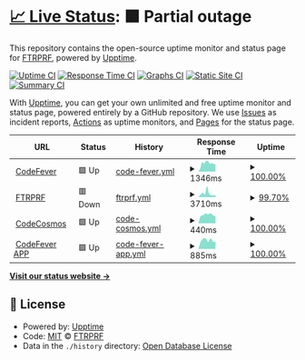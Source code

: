 # [📈 Live Status](https://FTRPRF.github.io/upptime): <!--live status--> **🟧 Partial outage**

This repository contains the open-source uptime monitor and status page for [FTRPRF](https://ftrprf.be/), powered by [Upptime](https://github.com/upptime/upptime).

[![Uptime CI](https://github.com/FTRPRF/upptime/workflows/Uptime%20CI/badge.svg)](https://github.com/FTRPRF/upptime/actions?query=workflow%3A%22Uptime+CI%22)
[![Response Time CI](https://github.com/FTRPRF/upptime/workflows/Response%20Time%20CI/badge.svg)](https://github.com/FTRPRF/upptime/actions?query=workflow%3A%22Response+Time+CI%22)
[![Graphs CI](https://github.com/FTRPRF/upptime/workflows/Graphs%20CI/badge.svg)](https://github.com/FTRPRF/upptime/actions?query=workflow%3A%22Graphs+CI%22)
[![Static Site CI](https://github.com/FTRPRF/upptime/workflows/Static%20Site%20CI/badge.svg)](https://github.com/FTRPRF/upptime/actions?query=workflow%3A%22Static+Site+CI%22)
[![Summary CI](https://github.com/FTRPRF/upptime/workflows/Summary%20CI/badge.svg)](https://github.com/FTRPRF/upptime/actions?query=workflow%3A%22Summary+CI%22)

With [Upptime](https://upptime.js.org), you can get your own unlimited and free uptime monitor and status page, powered entirely by a GitHub repository. We use [Issues](https://github.com/FTRPRF/upptime/issues) as incident reports, [Actions](https://github.com/FTRPRF/upptime/actions) as uptime monitors, and [Pages](https://FTRPRF.github.io/upptime) for the status page.

<!--start: status pages-->
<!-- This summary is generated by Upptime (https://github.com/upptime/upptime) -->
<!-- Do not edit this manually, your changes will be overwritten -->
<!-- prettier-ignore -->
| URL | Status | History | Response Time | Uptime |
| --- | ------ | ------- | ------------- | ------ |
| <img alt="" src="https://icons.duckduckgo.com/ip3/www.codefever.be.ico" height="13"> [CodeFever](https://www.codefever.be) | 🟩 Up | [code-fever.yml](https://github.com/FTRPRF/upptime/commits/HEAD/history/code-fever.yml) | <details><summary><img alt="Response time graph" src="./graphs/code-fever/response-time-week.png" height="20"> 1346ms</summary><br><a href="https://uptime.ftrprf.be/history/code-fever"><img alt="Response time 1304" src="https://img.shields.io/endpoint?url=https%3A%2F%2Fraw.githubusercontent.com%2FFTRPRF%2Fupptime%2FHEAD%2Fapi%2Fcode-fever%2Fresponse-time.json"></a><br><a href="https://uptime.ftrprf.be/history/code-fever"><img alt="24-hour response time 1118" src="https://img.shields.io/endpoint?url=https%3A%2F%2Fraw.githubusercontent.com%2FFTRPRF%2Fupptime%2FHEAD%2Fapi%2Fcode-fever%2Fresponse-time-day.json"></a><br><a href="https://uptime.ftrprf.be/history/code-fever"><img alt="7-day response time 1346" src="https://img.shields.io/endpoint?url=https%3A%2F%2Fraw.githubusercontent.com%2FFTRPRF%2Fupptime%2FHEAD%2Fapi%2Fcode-fever%2Fresponse-time-week.json"></a><br><a href="https://uptime.ftrprf.be/history/code-fever"><img alt="30-day response time 1304" src="https://img.shields.io/endpoint?url=https%3A%2F%2Fraw.githubusercontent.com%2FFTRPRF%2Fupptime%2FHEAD%2Fapi%2Fcode-fever%2Fresponse-time-month.json"></a><br><a href="https://uptime.ftrprf.be/history/code-fever"><img alt="1-year response time 1304" src="https://img.shields.io/endpoint?url=https%3A%2F%2Fraw.githubusercontent.com%2FFTRPRF%2Fupptime%2FHEAD%2Fapi%2Fcode-fever%2Fresponse-time-year.json"></a></details> | <details><summary><a href="https://uptime.ftrprf.be/history/code-fever">100.00%</a></summary><a href="https://uptime.ftrprf.be/history/code-fever"><img alt="All-time uptime 99.85%" src="https://img.shields.io/endpoint?url=https%3A%2F%2Fraw.githubusercontent.com%2FFTRPRF%2Fupptime%2FHEAD%2Fapi%2Fcode-fever%2Fuptime.json"></a><br><a href="https://uptime.ftrprf.be/history/code-fever"><img alt="24-hour uptime 100.00%" src="https://img.shields.io/endpoint?url=https%3A%2F%2Fraw.githubusercontent.com%2FFTRPRF%2Fupptime%2FHEAD%2Fapi%2Fcode-fever%2Fuptime-day.json"></a><br><a href="https://uptime.ftrprf.be/history/code-fever"><img alt="7-day uptime 100.00%" src="https://img.shields.io/endpoint?url=https%3A%2F%2Fraw.githubusercontent.com%2FFTRPRF%2Fupptime%2FHEAD%2Fapi%2Fcode-fever%2Fuptime-week.json"></a><br><a href="https://uptime.ftrprf.be/history/code-fever"><img alt="30-day uptime 99.85%" src="https://img.shields.io/endpoint?url=https%3A%2F%2Fraw.githubusercontent.com%2FFTRPRF%2Fupptime%2FHEAD%2Fapi%2Fcode-fever%2Fuptime-month.json"></a><br><a href="https://uptime.ftrprf.be/history/code-fever"><img alt="1-year uptime 99.85%" src="https://img.shields.io/endpoint?url=https%3A%2F%2Fraw.githubusercontent.com%2FFTRPRF%2Fupptime%2FHEAD%2Fapi%2Fcode-fever%2Fuptime-year.json"></a></details>
| <img alt="" src="https://icons.duckduckgo.com/ip3/www.ftrprf.be.ico" height="13"> [FTRPRF](https://www.ftrprf.be) | 🟥 Down | [ftrprf.yml](https://github.com/FTRPRF/upptime/commits/HEAD/history/ftrprf.yml) | <details><summary><img alt="Response time graph" src="./graphs/ftrprf/response-time-week.png" height="20"> 3710ms</summary><br><a href="https://uptime.ftrprf.be/history/ftrprf"><img alt="Response time 3233" src="https://img.shields.io/endpoint?url=https%3A%2F%2Fraw.githubusercontent.com%2FFTRPRF%2Fupptime%2FHEAD%2Fapi%2Fftrprf%2Fresponse-time.json"></a><br><a href="https://uptime.ftrprf.be/history/ftrprf"><img alt="24-hour response time 4370" src="https://img.shields.io/endpoint?url=https%3A%2F%2Fraw.githubusercontent.com%2FFTRPRF%2Fupptime%2FHEAD%2Fapi%2Fftrprf%2Fresponse-time-day.json"></a><br><a href="https://uptime.ftrprf.be/history/ftrprf"><img alt="7-day response time 3710" src="https://img.shields.io/endpoint?url=https%3A%2F%2Fraw.githubusercontent.com%2FFTRPRF%2Fupptime%2FHEAD%2Fapi%2Fftrprf%2Fresponse-time-week.json"></a><br><a href="https://uptime.ftrprf.be/history/ftrprf"><img alt="30-day response time 3233" src="https://img.shields.io/endpoint?url=https%3A%2F%2Fraw.githubusercontent.com%2FFTRPRF%2Fupptime%2FHEAD%2Fapi%2Fftrprf%2Fresponse-time-month.json"></a><br><a href="https://uptime.ftrprf.be/history/ftrprf"><img alt="1-year response time 3233" src="https://img.shields.io/endpoint?url=https%3A%2F%2Fraw.githubusercontent.com%2FFTRPRF%2Fupptime%2FHEAD%2Fapi%2Fftrprf%2Fresponse-time-year.json"></a></details> | <details><summary><a href="https://uptime.ftrprf.be/history/ftrprf">99.70%</a></summary><a href="https://uptime.ftrprf.be/history/ftrprf"><img alt="All-time uptime 99.79%" src="https://img.shields.io/endpoint?url=https%3A%2F%2Fraw.githubusercontent.com%2FFTRPRF%2Fupptime%2FHEAD%2Fapi%2Fftrprf%2Fuptime.json"></a><br><a href="https://uptime.ftrprf.be/history/ftrprf"><img alt="24-hour uptime 98.49%" src="https://img.shields.io/endpoint?url=https%3A%2F%2Fraw.githubusercontent.com%2FFTRPRF%2Fupptime%2FHEAD%2Fapi%2Fftrprf%2Fuptime-day.json"></a><br><a href="https://uptime.ftrprf.be/history/ftrprf"><img alt="7-day uptime 99.70%" src="https://img.shields.io/endpoint?url=https%3A%2F%2Fraw.githubusercontent.com%2FFTRPRF%2Fupptime%2FHEAD%2Fapi%2Fftrprf%2Fuptime-week.json"></a><br><a href="https://uptime.ftrprf.be/history/ftrprf"><img alt="30-day uptime 99.79%" src="https://img.shields.io/endpoint?url=https%3A%2F%2Fraw.githubusercontent.com%2FFTRPRF%2Fupptime%2FHEAD%2Fapi%2Fftrprf%2Fuptime-month.json"></a><br><a href="https://uptime.ftrprf.be/history/ftrprf"><img alt="1-year uptime 99.79%" src="https://img.shields.io/endpoint?url=https%3A%2F%2Fraw.githubusercontent.com%2FFTRPRF%2Fupptime%2FHEAD%2Fapi%2Fftrprf%2Fuptime-year.json"></a></details>
| <img alt="" src="https://icons.duckduckgo.com/ip3/www.codecosmos.com.ico" height="13"> [CodeCosmos](https://www.codecosmos.com) | 🟩 Up | [code-cosmos.yml](https://github.com/FTRPRF/upptime/commits/HEAD/history/code-cosmos.yml) | <details><summary><img alt="Response time graph" src="./graphs/code-cosmos/response-time-week.png" height="20"> 440ms</summary><br><a href="https://uptime.ftrprf.be/history/code-cosmos"><img alt="Response time 422" src="https://img.shields.io/endpoint?url=https%3A%2F%2Fraw.githubusercontent.com%2FFTRPRF%2Fupptime%2FHEAD%2Fapi%2Fcode-cosmos%2Fresponse-time.json"></a><br><a href="https://uptime.ftrprf.be/history/code-cosmos"><img alt="24-hour response time 361" src="https://img.shields.io/endpoint?url=https%3A%2F%2Fraw.githubusercontent.com%2FFTRPRF%2Fupptime%2FHEAD%2Fapi%2Fcode-cosmos%2Fresponse-time-day.json"></a><br><a href="https://uptime.ftrprf.be/history/code-cosmos"><img alt="7-day response time 440" src="https://img.shields.io/endpoint?url=https%3A%2F%2Fraw.githubusercontent.com%2FFTRPRF%2Fupptime%2FHEAD%2Fapi%2Fcode-cosmos%2Fresponse-time-week.json"></a><br><a href="https://uptime.ftrprf.be/history/code-cosmos"><img alt="30-day response time 422" src="https://img.shields.io/endpoint?url=https%3A%2F%2Fraw.githubusercontent.com%2FFTRPRF%2Fupptime%2FHEAD%2Fapi%2Fcode-cosmos%2Fresponse-time-month.json"></a><br><a href="https://uptime.ftrprf.be/history/code-cosmos"><img alt="1-year response time 422" src="https://img.shields.io/endpoint?url=https%3A%2F%2Fraw.githubusercontent.com%2FFTRPRF%2Fupptime%2FHEAD%2Fapi%2Fcode-cosmos%2Fresponse-time-year.json"></a></details> | <details><summary><a href="https://uptime.ftrprf.be/history/code-cosmos">100.00%</a></summary><a href="https://uptime.ftrprf.be/history/code-cosmos"><img alt="All-time uptime 100.00%" src="https://img.shields.io/endpoint?url=https%3A%2F%2Fraw.githubusercontent.com%2FFTRPRF%2Fupptime%2FHEAD%2Fapi%2Fcode-cosmos%2Fuptime.json"></a><br><a href="https://uptime.ftrprf.be/history/code-cosmos"><img alt="24-hour uptime 100.00%" src="https://img.shields.io/endpoint?url=https%3A%2F%2Fraw.githubusercontent.com%2FFTRPRF%2Fupptime%2FHEAD%2Fapi%2Fcode-cosmos%2Fuptime-day.json"></a><br><a href="https://uptime.ftrprf.be/history/code-cosmos"><img alt="7-day uptime 100.00%" src="https://img.shields.io/endpoint?url=https%3A%2F%2Fraw.githubusercontent.com%2FFTRPRF%2Fupptime%2FHEAD%2Fapi%2Fcode-cosmos%2Fuptime-week.json"></a><br><a href="https://uptime.ftrprf.be/history/code-cosmos"><img alt="30-day uptime 100.00%" src="https://img.shields.io/endpoint?url=https%3A%2F%2Fraw.githubusercontent.com%2FFTRPRF%2Fupptime%2FHEAD%2Fapi%2Fcode-cosmos%2Fuptime-month.json"></a><br><a href="https://uptime.ftrprf.be/history/code-cosmos"><img alt="1-year uptime 100.00%" src="https://img.shields.io/endpoint?url=https%3A%2F%2Fraw.githubusercontent.com%2FFTRPRF%2Fupptime%2FHEAD%2Fapi%2Fcode-cosmos%2Fuptime-year.json"></a></details>
| <img alt="" src="https://icons.duckduckgo.com/ip3/app.codefever.be.ico" height="13"> [CodeFever APP](https://app.codefever.be) | 🟩 Up | [code-fever-app.yml](https://github.com/FTRPRF/upptime/commits/HEAD/history/code-fever-app.yml) | <details><summary><img alt="Response time graph" src="./graphs/code-fever-app/response-time-week.png" height="20"> 885ms</summary><br><a href="https://uptime.ftrprf.be/history/code-fever-app"><img alt="Response time 899" src="https://img.shields.io/endpoint?url=https%3A%2F%2Fraw.githubusercontent.com%2FFTRPRF%2Fupptime%2FHEAD%2Fapi%2Fcode-fever-app%2Fresponse-time.json"></a><br><a href="https://uptime.ftrprf.be/history/code-fever-app"><img alt="24-hour response time 749" src="https://img.shields.io/endpoint?url=https%3A%2F%2Fraw.githubusercontent.com%2FFTRPRF%2Fupptime%2FHEAD%2Fapi%2Fcode-fever-app%2Fresponse-time-day.json"></a><br><a href="https://uptime.ftrprf.be/history/code-fever-app"><img alt="7-day response time 885" src="https://img.shields.io/endpoint?url=https%3A%2F%2Fraw.githubusercontent.com%2FFTRPRF%2Fupptime%2FHEAD%2Fapi%2Fcode-fever-app%2Fresponse-time-week.json"></a><br><a href="https://uptime.ftrprf.be/history/code-fever-app"><img alt="30-day response time 899" src="https://img.shields.io/endpoint?url=https%3A%2F%2Fraw.githubusercontent.com%2FFTRPRF%2Fupptime%2FHEAD%2Fapi%2Fcode-fever-app%2Fresponse-time-month.json"></a><br><a href="https://uptime.ftrprf.be/history/code-fever-app"><img alt="1-year response time 899" src="https://img.shields.io/endpoint?url=https%3A%2F%2Fraw.githubusercontent.com%2FFTRPRF%2Fupptime%2FHEAD%2Fapi%2Fcode-fever-app%2Fresponse-time-year.json"></a></details> | <details><summary><a href="https://uptime.ftrprf.be/history/code-fever-app">100.00%</a></summary><a href="https://uptime.ftrprf.be/history/code-fever-app"><img alt="All-time uptime 100.00%" src="https://img.shields.io/endpoint?url=https%3A%2F%2Fraw.githubusercontent.com%2FFTRPRF%2Fupptime%2FHEAD%2Fapi%2Fcode-fever-app%2Fuptime.json"></a><br><a href="https://uptime.ftrprf.be/history/code-fever-app"><img alt="24-hour uptime 100.00%" src="https://img.shields.io/endpoint?url=https%3A%2F%2Fraw.githubusercontent.com%2FFTRPRF%2Fupptime%2FHEAD%2Fapi%2Fcode-fever-app%2Fuptime-day.json"></a><br><a href="https://uptime.ftrprf.be/history/code-fever-app"><img alt="7-day uptime 100.00%" src="https://img.shields.io/endpoint?url=https%3A%2F%2Fraw.githubusercontent.com%2FFTRPRF%2Fupptime%2FHEAD%2Fapi%2Fcode-fever-app%2Fuptime-week.json"></a><br><a href="https://uptime.ftrprf.be/history/code-fever-app"><img alt="30-day uptime 100.00%" src="https://img.shields.io/endpoint?url=https%3A%2F%2Fraw.githubusercontent.com%2FFTRPRF%2Fupptime%2FHEAD%2Fapi%2Fcode-fever-app%2Fuptime-month.json"></a><br><a href="https://uptime.ftrprf.be/history/code-fever-app"><img alt="1-year uptime 100.00%" src="https://img.shields.io/endpoint?url=https%3A%2F%2Fraw.githubusercontent.com%2FFTRPRF%2Fupptime%2FHEAD%2Fapi%2Fcode-fever-app%2Fuptime-year.json"></a></details>

<!--end: status pages-->

[**Visit our status website →**](https://FTRPRF.github.io/upptime)

## 📄 License

- Powered by: [Upptime](https://github.com/upptime/upptime)
- Code: [MIT](./LICENSE) © [FTRPRF](https://ftrprf.be/)
- Data in the `./history` directory: [Open Database License](https://opendatacommons.org/licenses/odbl/1-0/)

